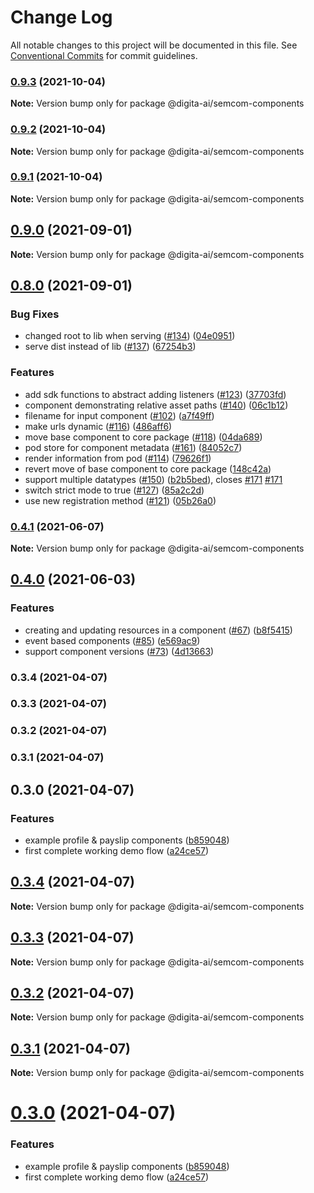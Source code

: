 # Change Log

All notable changes to this project will be documented in this file.
See [Conventional Commits](https://conventionalcommits.org) for commit guidelines.

### [0.9.3](https://github.com/digita-ai/semcom/compare/v0.9.2...v0.9.3) (2021-10-04)

**Note:** Version bump only for package @digita-ai/semcom-components





### [0.9.2](https://github.com/digita-ai/semcom/compare/v0.9.1...v0.9.2) (2021-10-04)

**Note:** Version bump only for package @digita-ai/semcom-components





### [0.9.1](https://github.com/digita-ai/semcom/compare/v0.9.0...v0.9.1) (2021-10-04)

**Note:** Version bump only for package @digita-ai/semcom-components





## [0.9.0](https://github.com/digita-ai/semcom/compare/v0.8.0...v0.9.0) (2021-09-01)

**Note:** Version bump only for package @digita-ai/semcom-components





## [0.8.0](https://github.com/digita-ai/semcom/compare/v0.4.1...v0.8.0) (2021-09-01)


### **Bug Fixes**

* changed root to lib when serving ([#134](https://github.com/digita-ai/semcom/issues/134)) ([04e0951](https://github.com/digita-ai/semcom/commit/04e095176a74a8a1d9d27746b6c6a15273475762))
* serve dist instead of lib ([#137](https://github.com/digita-ai/semcom/issues/137)) ([67254b3](https://github.com/digita-ai/semcom/commit/67254b360b1e28802662e7eba72ad78ad9453d22))


### **Features**

* add sdk functions to abstract adding listeners ([#123](https://github.com/digita-ai/semcom/issues/123)) ([37703fd](https://github.com/digita-ai/semcom/commit/37703fd6ebcfac18b46e28b16d2d08911290d514))
* component demonstrating relative asset paths  ([#140](https://github.com/digita-ai/semcom/issues/140)) ([06c1b12](https://github.com/digita-ai/semcom/commit/06c1b12586a30842f4f663e904f59494fc43ad7c))
* filename for input component ([#102](https://github.com/digita-ai/semcom/issues/102)) ([a7f49ff](https://github.com/digita-ai/semcom/commit/a7f49ffc4269005750652ba3797e87ed22f39093))
* make urls dynamic ([#116](https://github.com/digita-ai/semcom/issues/116)) ([486aff6](https://github.com/digita-ai/semcom/commit/486aff64a703d9e1c7d7a6b5aa9281f89a1e4575))
* move base component to core package ([#118](https://github.com/digita-ai/semcom/issues/118)) ([04da689](https://github.com/digita-ai/semcom/commit/04da6894bb669f103db27136ad4b008664d8a9be))
* pod store for component metadata ([#161](https://github.com/digita-ai/semcom/issues/161)) ([84052c7](https://github.com/digita-ai/semcom/commit/84052c750fa324075867530f981662d6427f7642))
* render information from pod ([#114](https://github.com/digita-ai/semcom/issues/114)) ([79626f1](https://github.com/digita-ai/semcom/commit/79626f19ff4703e0f42d0dfe3638830e483fe944))
* revert move of base component to core package ([148c42a](https://github.com/digita-ai/semcom/commit/148c42a3b89c8221ca2ea7eae786488ccdfb7cd7))
* support multiple datatypes ([#150](https://github.com/digita-ai/semcom/issues/150)) ([b2b5bed](https://github.com/digita-ai/semcom/commit/b2b5bed7cce3aa6794ad191d38d1c1e5657a116e)), closes [#171](https://github.com/digita-ai/semcom/issues/171) [#171](https://github.com/digita-ai/semcom/issues/171)
* switch strict mode to true ([#127](https://github.com/digita-ai/semcom/issues/127)) ([85a2c2d](https://github.com/digita-ai/semcom/commit/85a2c2dc625136b35136939d21a52d1be31bd048))
* use new registration method ([#121](https://github.com/digita-ai/semcom/issues/121)) ([05b26a0](https://github.com/digita-ai/semcom/commit/05b26a0039b25f10df9a2e7bff7df93ac20751c4))



### [0.4.1](https://github.com/digita-ai/semcom/compare/v0.4.0...v0.4.1) (2021-06-07)

**Note:** Version bump only for package @digita-ai/semcom-components





## [0.4.0](https://github.com/digita-ai/semcom/compare/v0.1.1...v0.4.0) (2021-06-03)


### **Features**

* creating and updating resources in a component ([#67](https://github.com/digita-ai/semcom/issues/67)) ([b8f5415](https://github.com/digita-ai/semcom/commit/b8f5415134b23a9442dc1d01139c4fa92f004de3))
* event based components ([#85](https://github.com/digita-ai/semcom/issues/85)) ([e569ac9](https://github.com/digita-ai/semcom/commit/e569ac99d01c9a457f58665bbe0df8ec033a928b))
* support component versions ([#73](https://github.com/digita-ai/semcom/issues/73)) ([4d13663](https://github.com/digita-ai/semcom/commit/4d136634d0e67b47373de379fa7f9ed09d9d229e))

### 0.3.4 (2021-04-07)

### 0.3.3 (2021-04-07)

### 0.3.2 (2021-04-07)

### 0.3.1 (2021-04-07)

## 0.3.0 (2021-04-07)


### **Features**

* example profile & payslip components ([b859048](https://github.com/digita-ai/semcom/commit/b8590486df68b14af85e00c7da6e3a2c75285d02))
* first complete working demo flow ([a24ce57](https://github.com/digita-ai/semcom/commit/a24ce576e7f3d998a9a082560fe0b55786e24cba))



## [0.3.4](https://github.com/digita-ai/semcom/compare/0.3.3...0.3.4) (2021-04-07)

**Note:** Version bump only for package @digita-ai/semcom-components





## [0.3.3](https://github.com/digita-ai/semcom/compare/0.3.2...0.3.3) (2021-04-07)

**Note:** Version bump only for package @digita-ai/semcom-components





## [0.3.2](https://github.com/digita-ai/semcom/compare/0.3.1...0.3.2) (2021-04-07)

**Note:** Version bump only for package @digita-ai/semcom-components





## [0.3.1](https://github.com/digita-ai/semcom/compare/0.3.0...0.3.1) (2021-04-07)

**Note:** Version bump only for package @digita-ai/semcom-components





# [0.3.0](https://github.com/digita-ai/semcom/compare/0.2.1...0.3.0) (2021-04-07)


### Features

* example profile & payslip components ([b859048](https://github.com/digita-ai/semcom/commit/b8590486df68b14af85e00c7da6e3a2c75285d02))
* first complete working demo flow ([a24ce57](https://github.com/digita-ai/semcom/commit/a24ce576e7f3d998a9a082560fe0b55786e24cba))
